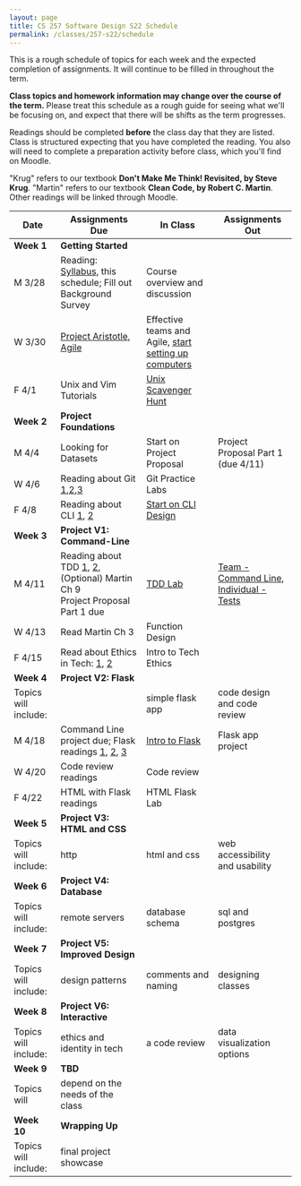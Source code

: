 ```yaml
---
layout: page
title: CS 257 Software Design S22 Schedule
permalink: /classes/257-s22/schedule
---
```


This is a rough schedule of topics for each week and the expected completion of assignments.
It will continue to be filled in throughout the term.  

**Class topics and homework information may change over the course of the term.** Please treat this schedule as a rough guide for seeing what we'll be focusing on, and expect that there will be shifts as the term progresses.

Readings should be completed **before** the class day that they are listed. Class is structured expecting that you have completed the reading. You also will need to complete a preparation activity before class, which you'll find on Moodle.

"Krug" refers to our textbook **Don't Make Me Think! Revisited, by Steve Krug**.
"Martin" refers to our textbook **Clean Code, by Robert C. Martin**.
Other readings will be linked through Moodle.

| Date	| Assignments Due	| In Class |	Assignments Out |
| ------- | --------------- | ------------- | -------------- |
| **Week 1** | **Getting Started** |  | |
| M 3/28 | Reading: [Syllabus](syllabus), this schedule; Fill out Background Survey| Course overview and discussion|  |
| W 3/30 | [Project Aristotle](https://rework.withgoogle.com/print/guides/5721312655835136/), [Agile](https://medium.com/shecancode/an-introduction-to-agile-software-development-914339dcec66) | Effective teams and Agile, [start setting up computers](/classes/257-s22/getting-started) |  |
| F 4/1 | Unix and Vim Tutorials | [Unix Scavenger Hunt](unix-scavenger-hunt) | |
| **Week 2** | **Project Foundations** | | |
| M 4/4 | Looking for Datasets | Start on Project Proposal | Project Proposal Part 1 (due 4/11) | 
| W 4/6 | Reading about Git [1](https://www.freecodecamp.org/news/learn-the-basics-of-git-in-under-10-minutes-da548267cc91/),[2](https://dev.to/doylecodes/git-for-dummies-1a2i),[3](https://medium.com/@RedRoxProjects/how-do-i-git-three-ways-to-solve-a-merge-conflict-cde4d7924c80) | Git Practice Labs | |
| F 4/8 | Reading about CLI [1](https://realpython.com/python-command-line-arguments), [2](https://eng.localytics.com/exploring-cli-best-practices/) | [Start on CLI Design](command-line-design) | |
| **Week 3** | **Project V1: Command-Line** | | |
| M 4/11 | Reading about TDD [1](http://en.wikipedia.org/wiki/Test-driven_development), [2](https://realpython.com/python-testing/), (Optional) Martin Ch 9 </br> Project Proposal Part 1 due | [TDD Lab](tdd) | [Team - Command Line](project-command-line), [Individual - Tests](project-1-ind) |
| W 4/13 | Read Martin Ch 3 | Function Design | |
| F 4/15 | Read about Ethics in Tech: [1](https://www.acm.org/code-of-ethics), [2](https://medium.com/humane-tech/12-things-everyone-should-understand-about-tech-d158f5a26411) | Intro to Tech Ethics | |
| **Week 4** | **Project V2: Flask** | | |
| Topics will include: | | simple flask app | code design and code review |
| M 4/18 | Command Line project due; Flask readings [1](https://pythonbasics.org/what-is-flask-python/), [2](https://pythonbasics.org/flask-tutorial-hello-world/#Hello-World), [3](https://pythonbasics.org/flask-tutorial-routes/) | [Intro to Flask](flask-intro) | Flask app project |
| W 4/20 | Code review readings | Code review | |
| F 4/22 | HTML with Flask readings | HTML Flask Lab | |
| **Week 5** | **Project V3: HTML and CSS** | | |
| Topics will include: | http | html and css | web accessibility and usability |
| **Week 6** | **Project V4: Database** | | |
| Topics will include: | remote servers| database schema | sql and postgres |
| **Week 7** | **Project V5: Improved Design** | | |
| Topics will include: | design patterns| comments and naming | designing classes |
| **Week 8** | **Project V6: Interactive** | | |
| Topics will include: | ethics and identity in tech| a code review | data visualization options |
| **Week 9** | **TBD** | | |
| Topics will | depend on the needs of the class | | |
| **Week 10** | **Wrapping Up** | | |
| Topics will include: | final project showcase | | |

